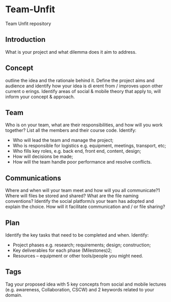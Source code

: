 # Team-Unfit
Team Unfit repository

## Introduction
What is your project and what dilemma does it aim to address.
## Concept
outline the idea and the rationale behind it. Define the project aims and audience and identify how your idea is di erent from / improves upon other current o erings. Identify areas of social & mobile theory that apply to, will inform your concept & approach.
## Team
Who is on your team, what are their responsibilities, and how will you work together? List all the members and their course code. Identify:
- Who will lead the team and manage the project;
- Who is responsible for logistics e.g. equipment, meetings, transport, etc;
- Who fills key roles, e.g. back end, front end, content, design;
- How will decisions be made;
- How will the team handle poor performance and resolve conflicts.
## Communications
Where and when will your team meet and how will you all communicate?1 Where will files be stored and shared? What are the file naming conventions?
Identify the social platform/s your team has adopted and explain the choice. How will it facilitate communication and / or file sharing?
## Plan
Identify the key tasks that need to be completed and when. Identify:
- Project phases e.g. research; requirements; design; construction;
- Key deliverables for each phase (Milestones)2;
- Resources – equipment or other tools/people you might need.
## Tags
Tag your proposed idea with 5 key concepts from social and mobile lectures (e.g. awareness, Collaboration, CSCW) and 2 keywords related to your domain.
